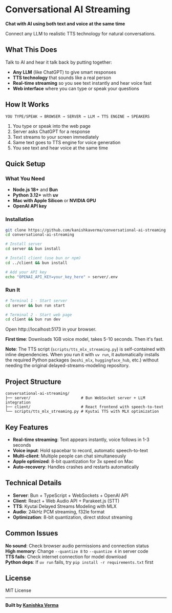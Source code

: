 # Conversational AI Streaming

**Chat with AI using both text and voice at the same time**

Connect any LLM to realistic TTS technology for natural conversations.

## What This Does

Talk to AI and hear it talk back by putting together:
- **Any LLM** (like ChatGPT) to give smart responses
- **TTS technology** that sounds like a real person
- **Real-time streaming** so you see text instantly and hear voice fast
- **Web interface** where you can type or speak your questions

## How It Works

```
YOU TYPE/SPEAK → BROWSER → SERVER → LLM → TTS ENGINE → SPEAKERS
```

1. You type or speak into the web page
2. Server asks ChatGPT for a response
3. Text streams to your screen immediately
4. Same text goes to TTS engine for voice generation
5. You see text and hear voice at the same time

## Quick Setup

### What You Need
- **Node.js 18+** and **Bun**
- **Python 3.12+** with **uv**
- **Mac with Apple Silicon** or **NVIDIA GPU**
- **OpenAI API key**

### Installation
```bash
git clone https://github.com/kanishkaverma/conversational-ai-streaming
cd conversational-ai-streaming

# Install server
cd server && bun install

# Install client (use bun or npm)
cd ../client && bun install

# Add your API key
echo "OPENAI_API_KEY=your_key_here" > server/.env
```

### Run It
```bash
# Terminal 1 - Start server
cd server && bun run start

# Terminal 2 - Start web page  
cd client && bun run dev
```

Open http://localhost:5173 in your browser.

**First time**: Downloads 1GB voice model, takes 5-10 seconds. Then it's fast.

**Note**: The TTS script (`scripts/tts_mlx_streaming.py`) is self-contained with inline dependencies. When you run it with `uv run`, it automatically installs the required Python packages (`moshi_mlx`, `huggingface_hub`, etc.) without needing the original delayed-streams-modeling repository.

## Project Structure

```
conversational-ai-streaming/
├── server/                      # Bun WebSocket server + LLM integration
├── client/                      # React frontend with speech-to-text
└── scripts/tts_mlx_streaming.py # Kyutai TTS with MLX optimization
```

## Key Features

- **Real-time streaming**: Text appears instantly, voice follows in 1-3 seconds
- **Voice input**: Hold spacebar to record, automatic speech-to-text
- **Multi-client**: Multiple people can chat simultaneously
- **Apple optimized**: 8-bit quantization for 3x speed on Mac
- **Auto-recovery**: Handles crashes and restarts automatically

## Technical Details

- **Server**: Bun + TypeScript + WebSockets + OpenAI API
- **Client**: React + Web Audio API + Parakeet.js (STT)
- **TTS**: Kyutai Delayed Streams Modeling with MLX
- **Audio**: 24kHz PCM streaming, f32le format
- **Optimization**: 8-bit quantization, direct stdout streaming

## Common Issues

**No sound**: Check browser audio permissions and connection status  
**High memory**: Change `--quantize 8` to `--quantize 4` in server code  
**TTS fails**: Check internet connection for model download  
**Python deps**: If `uv run` fails, try `pip install -r requirements.txt` first  

## License

MIT License

---

**Built by [Kanishka Verma](mailto:kanisverma@gmail.com)**